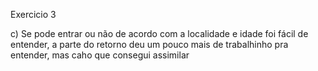
Exercicio 3

c) Se pode entrar ou não de acordo com a localidade e idade foi fácil de entender, a parte do retorno deu um pouco mais de trabalhinho pra entender, mas caho que consegui assimilar 
